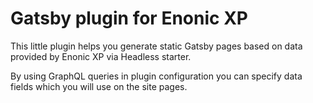 # Gatsby plugin for Enonic XP

This little plugin helps you generate static Gatsby pages based on data provided by Enonic XP via Headless starter.

By using GraphQL queries in plugin configuration you can specify data fields which you will use on the site pages.

